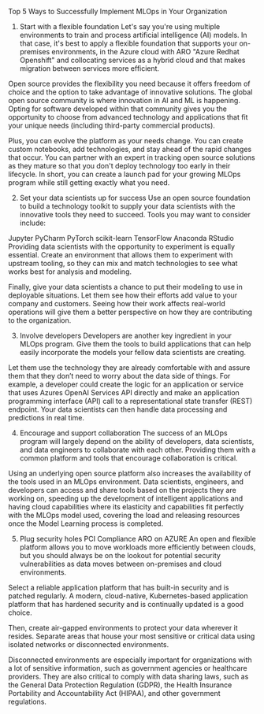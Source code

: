 Top 5 Ways to Successfully Implement MLOps in Your Organization

1. Start with a flexible foundation
Let's say you're using multiple environments to train and process artificial intelligence (AI) models. In that case, it's best to apply a flexible foundation that supports your on-premises environments, in the Azure cloud with ARO "Azure Redhat Openshift" and collocating services as a hybrid cloud and that makes migration between services more efficient.

Open source provides the flexibility you need because it offers freedom of choice and the option to take advantage of innovative solutions. The global open source community is where innovation in AI and ML is happening. Opting for software developed within that community gives you the opportunity to choose from advanced technology and applications that fit your unique needs (including third-party commercial products).

Plus, you can evolve the platform as your needs change. You can create custom notebooks, add technologies, and stay ahead of the rapid changes that occur. You can partner with an expert in tracking open source solutions as they mature so that you don't deploy technology too early in their lifecycle. In short, you can create a launch pad for your growing MLOps program while still getting exactly what you need.

2. Set your data scientists up for success
Use an open source foundation to build a technology toolkit to supply your data scientists with the innovative tools they need to succeed. Tools you may want to consider include:

Jupyter
PyCharm
PyTorch
scikit-learn
TensorFlow
Anaconda
RStudio
Providing data scientists with the opportunity to experiment is equally essential. Create an environment that allows them to experiment with upstream tooling, so they can mix and match technologies to see what works best for analysis and modeling.

Finally, give your data scientists a chance to put their modeling to use in deployable situations. Let them see how their efforts add value to your company and customers. Seeing how their work affects real-world operations will give them a better perspective on how they are contributing to the organization.

3. Involve developers
Developers are another key ingredient in your MLOps program. Give them the tools to build applications that can help easily incorporate the models your fellow data scientists are creating.

Let them use the technology they are already comfortable with and assure them that they don’t need to worry about the data side of things. For example, a developer could create the logic for an application or service that uses Azures OpenAI Services API directly and make an application programming interface (API) call to a representational state transfer (REST) ​​endpoint. Your data scientists can then handle data processing and predictions in real time.

4. Encourage and support collaboration
The success of an MLOps program will largely depend on the ability of developers, data scientists, and data engineers to collaborate with each other. Providing them with a common platform and tools that encourage collaboration is critical.

Using an underlying open source platform also increases the availability of the tools used in an MLOps environment. Data scientists, engineers, and developers can access and share tools based on the projects they are working on, speeding up the development of intelligent applications and having cloud capabilities where its elasticity and capabilities fit perfectly with the MLOps model used, covering the load and releasing resources once the Model Learning process is completed.


5. Plug security holes PCI Compliance ARO on AZURE
An open and flexible platform allows you to move workloads more efficiently between clouds, but you should always be on the lookout for potential security vulnerabilities as data moves between on-premises and cloud environments.

Select a reliable application platform that has built-in security and is patched regularly. A modern, cloud-native, Kubernetes-based application platform that has hardened security and is continually updated is a good choice.

Then, create air-gapped environments to protect your data wherever it resides. Separate areas that house your most sensitive or critical data using isolated networks or disconnected environments.

Disconnected environments are especially important for organizations with a lot of sensitive information, such as government agencies or healthcare providers. They are also critical to comply with data sharing laws, such as the General Data Protection Regulation (GDPR), the Health Insurance Portability and Accountability Act (HIPAA), and other government regulations.
